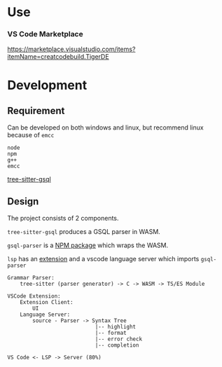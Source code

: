 # Use
### VS Code Marketplace
https://marketplace.visualstudio.com/items?itemName=creatcodebuild.TigerDE

# Development
## Requirement
Can be developed on both windows and linux, but recommend linux because of `emcc`
```
node
npm
g++
emcc
```
[tree-sitter-gsql](./tree-sitter-gsql/readme.md)

## Design
The project consists of 2 components.

`tree-sitter-gsql` produces a GSQL parser in WASM.

`gsql-parser` is a [NPM package](https://www.npmjs.com/package/gsql-parser) which wraps the WASM.

`lsp` has an [extension](https://marketplace.visualstudio.com/items?itemName=creatcodebuild.TigerDE) and a vscode language server which imports `gsql-parser`

```
Grammar Parser:
	tree-sitter (parser generator) -> C -> WASM -> TS/ES Module

VSCode Extension:
	Extension Client:
		UI
	Language Server:
		source - Parser -> Syntax Tree
							|-- highlight
							|-- format
							|-- error check
							|-- completion

VS Code <- LSP -> Server (80%)
```
